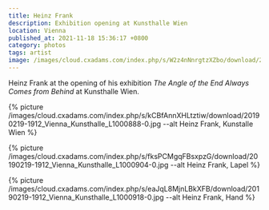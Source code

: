 ```yaml
---
title: Heinz Frank
description: Exhibition opening at Kunsthalle Wien
location: Vienna
published_at: 2021-11-18 15:36:17 +0800
category: photos
tags: artist
image: /images/cloud.cxadams.com/index.php/s/W2z4nNnrgtzXZbo/download/20190219-1912_Vienna_Kunsthalle_L1000927-0.jpg
---
```


Heinz Frank at the opening of his exhibition *The Angle of the End
Always Comes from Behind* at Kunsthalle Wien.

{% picture /images/cloud.cxadams.com/index.php/s/kCBfAnnXHLtztiw/download/20190219-1912_Vienna_Kunsthalle_L1000888-0.jpg --alt Heinz Frank, Kunstalle Wien %}

{% picture /images/cloud.cxadams.com/index.php/s/fksPCMgqFBsxpzG/download/20190219-1912_Vienna_Kunsthalle_L1000904-0.jpg --alt Heinz Frank, Lapel %}

{% picture /images/cloud.cxadams.com/index.php/s/eaJqL8MjnLBkXFB/download/20190219-1912_Vienna_Kunsthalle_L1000918-0.jpg --alt Heinz Frank, Hand %}
